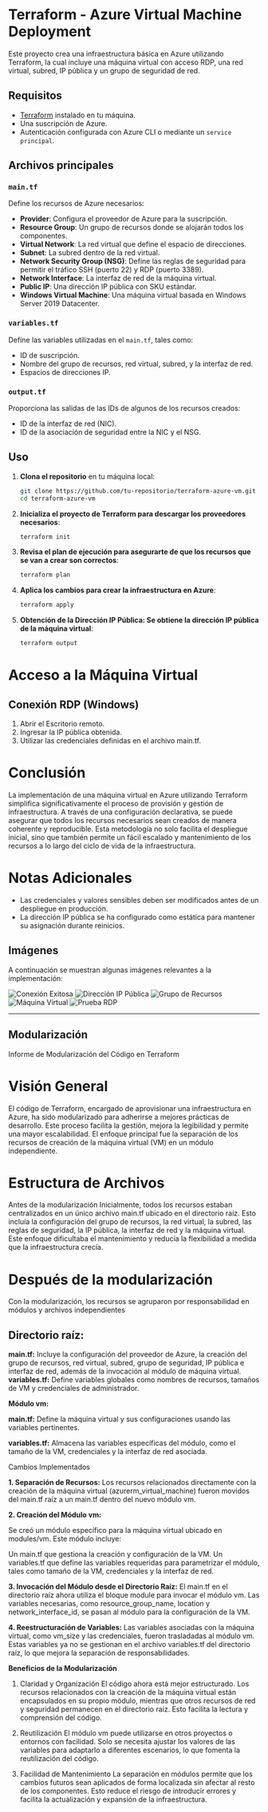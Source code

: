 # Terraform - Azure Virtual Machine Deployment

Este proyecto crea una infraestructura básica en Azure utilizando Terraform, la cual incluye una máquina virtual con acceso RDP, una red virtual, subred, IP pública y un grupo de seguridad de red.

## Requisitos

- [Terraform](https://www.terraform.io/downloads) instalado en tu máquina.
- Una suscripción de Azure.
- Autenticación configurada con Azure CLI o mediante un `service principal`.

## Archivos principales

### `main.tf`

Define los recursos de Azure necesarios:

- **Provider**: Configura el proveedor de Azure para la suscripción.
- **Resource Group**: Un grupo de recursos donde se alojarán todos los componentes.
- **Virtual Network**: La red virtual que define el espacio de direcciones.
- **Subnet**: La subred dentro de la red virtual.
- **Network Security Group (NSG)**: Define las reglas de seguridad para permitir el tráfico SSH (puerto 22) y RDP (puerto 3389).
- **Network Interface**: La interfaz de red de la máquina virtual.
- **Public IP**: Una dirección IP pública con SKU estándar.
- **Windows Virtual Machine**: Una máquina virtual basada en Windows Server 2019 Datacenter.

### `variables.tf`

Define las variables utilizadas en el `main.tf`, tales como:

- ID de suscripción.
- Nombre del grupo de recursos, red virtual, subred, y la interfaz de red.
- Espacios de direcciones IP.

### `output.tf`

Proporciona las salidas de las IDs de algunos de los recursos creados:

- ID de la interfaz de red (NIC).
- ID de la asociación de seguridad entre la NIC y el NSG.

## Uso

1. **Clona el repositorio** en tu máquina local:

   ```bash
   git clone https://github.com/tu-repositorio/terraform-azure-vm.git
   cd terraform-azure-vm
   ```

2. **Inicializa el proyecto de Terraform para descargar los proveedores necesarios**:
    ```bash
    terraform init
    ```

3. **Revisa el plan de ejecución para asegurarte de que los recursos que se van a crear son correctos**:
    ```bash
    terraform plan
    ```
4. **Aplica los cambios para crear la infraestructura en Azure**:
    ```bash
    terraform apply
    ```
5. **Obtención de la Dirección IP Pública: Se obtiene la dirección IP pública de la máquina virtual**:
    ```bash
    terraform output
    ```

# Acceso a la Máquina Virtual
## Conexión RDP (Windows)
1. Abrir el Escritorio remoto.
2. Ingresar la IP pública obtenida.
3. Utilizar las credenciales definidas en el archivo main.tf.

# Conclusión
La implementación de una máquina virtual en Azure utilizando Terraform simplifica significativamente el proceso de provisión y gestión de infraestructura. A través de una configuración declarativa, se puede asegurar que todos los recursos necesarios sean creados de manera coherente y reproducible. Esta metodología no solo facilita el despliegue inicial, sino que también permite un fácil escalado y mantenimiento de los recursos a lo largo del ciclo de vida de la infraestructura. 

# Notas Adicionales
* Las credenciales y valores sensibles deben ser modificados antes de un despliegue en producción.
* La dirección IP pública se ha configurado como estática para mantener su asignación durante reinicios.

## Imágenes

A continuación se muestran algunas imágenes relevantes a la implementación:

![Conexión Exitosa](img/conexionexitosa.png)
![Dirección IP Pública](img/example-public-ip.png)
![Grupo de Recursos](img/example-resourcestf.png)
![Máquina Virtual](img/example-vm.png)
![Prueba RDP](img/prueba-rdp.png)

------------------------

## Modularización

Informe de Modularización del Código en Terraform
# Visión General
El código de Terraform, encargado de aprovisionar una infraestructura en Azure, ha sido modularizado para adherirse a mejores prácticas de desarrollo. Este proceso facilita la gestión, mejora la legibilidad y permite una mayor escalabilidad. El enfoque principal fue la separación de los recursos de creación de la máquina virtual (VM) en un módulo independiente.

# Estructura de Archivos
Antes de la modularización
Inicialmente, todos los recursos estaban centralizados en un único archivo main.tf ubicado en el directorio raíz. Esto incluía la configuración del grupo de recursos, la red virtual, la subred, las reglas de seguridad, la IP pública, la interfaz de red y la máquina virtual. Este enfoque dificultaba el mantenimiento y reducía la flexibilidad a medida que la infraestructura crecía.

# Después de la modularización
Con la modularización, los recursos se agruparon por responsabilidad en módulos y archivos independientes

## Directorio raíz:

**main.tf:** Incluye la configuración del proveedor de Azure, la creación del grupo de recursos, red virtual, subred, grupo de seguridad, IP pública e interfaz de red, además de la invocación al módulo de máquina virtual.
**variables.tf:** Define variables globales como nombres de recursos, tamaños de VM y credenciales de administrador.

**Módulo vm:**

**main.tf:** Define la máquina virtual y sus configuraciones usando las variables pertinentes.

**variables.tf:** Almacena las variables específicas del módulo, como el tamaño de la VM, credenciales y la interfaz de red asociada.

Cambios Implementados

**1. Separación de Recursos:**
Los recursos relacionados directamente con la creación de la máquina virtual (azurerm_virtual_machine) fueron movidos del main.tf raíz a un main.tf dentro del nuevo módulo vm.

**2. Creación del Módulo vm:**
   
Se creó un módulo específico para la máquina virtual ubicado en modules/vm. Este módulo incluye:

Un main.tf que gestiona la creación y configuración de la VM.
Un variables.tf que define las variables requeridas para parametrizar el módulo, tales como tamaño de la VM, credenciales y la interfaz de red.

**3. Invocación del Módulo desde el Directorio Raíz:**
El main.tf en el directorio raíz ahora utiliza el bloque module para invocar el módulo vm. Las variables necesarias, como resource_group_name, location y network_interface_id, se pasan al módulo para la configuración de la VM.

**4. Reestructuración de Variables:**
Las variables asociadas con la máquina virtual, como vm_size y las credenciales, fueron trasladadas al módulo vm. Estas variables ya no se gestionan en el archivo variables.tf del directorio raíz, lo que mejora la separación de responsabilidades.

**Beneficios de la Modularización**
1. Claridad y Organización
El código ahora está mejor estructurado. Los recursos relacionados con la creación de la máquina virtual están encapsulados en su propio módulo, mientras que otros recursos de red y seguridad permanecen en el directorio raíz. Esto facilita la lectura y comprensión del código.

2. Reutilización
El módulo vm puede utilizarse en otros proyectos o entornos con facilidad. Solo se necesita ajustar los valores de las variables para adaptarlo a diferentes escenarios, lo que fomenta la reutilización del código.

3. Facilidad de Mantenimiento
La separación en módulos permite que los cambios futuros sean aplicados de forma localizada sin afectar al resto de los componentes. Esto reduce el riesgo de introducir errores y facilita la actualización y expansión de la infraestructura.

